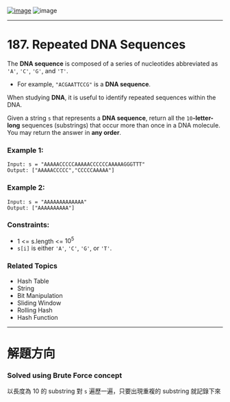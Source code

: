 [![image](https://img.shields.io/badge/Leetcode-Link-blue?logo=leetcode)](https://leetcode.com/problems/repeated-dna-sequences/)
![image](https://img.shields.io/badge/Difficulty-Medium-yellow)

---

# 187. Repeated DNA Sequences

The **DNA sequence** is composed of a series of nucleotides abbreviated as `'A'`, `'C'`, `'G'`, and `'T'`.

- For example, `"ACGAATTCCG"` is a **DNA sequence**.

When studying **DNA**, it is useful to identify repeated sequences within the DNA.

Given a string `s` that represents a **DNA sequence**, return all the `10`**-letter-long** sequences (substrings) that occur more than once in a DNA molecule. You may return the answer in **any order**.

### Example 1:

```
Input: s = "AAAAACCCCCAAAAACCCCCCAAAAAGGGTTT"
Output: ["AAAAACCCCC","CCCCCAAAAA"]
```

### Example 2:

```
Input: s = "AAAAAAAAAAAAA"
Output: ["AAAAAAAAAA"]
```

### Constraints:

- 1 <= s.length <= $10^5$
- `s[i]` is either `'A'`, `'C'`, `'G'`, or `'T'`.

### Related Topics

- Hash Table
- String
- Bit Manipulation
- Sliding Window
- Rolling Hash
- Hash Function
  
---

# 解題方向

### Solved using Brute Force concept

以長度為 10 的 substring 對 `s` 遍歷一遍，只要出現重複的 substring 就記錄下來

